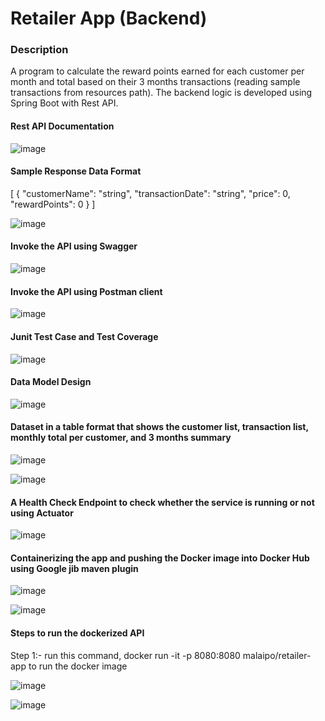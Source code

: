 # Retailer App (Backend)

### Description
A program to calculate the reward points earned for each customer per month and total based on their 3 months transactions (reading sample transactions from resources path). The backend logic is developed using Spring Boot with Rest API.

#### Rest API Documentation
![image](https://user-images.githubusercontent.com/112087209/187037885-d6551c8a-cbef-41d2-a2ec-579ed0e779fd.png)

#### Sample Response Data Format
[
  {
    "customerName": "string",
    "transactionDate": "string",
    "price": 0,
    "rewardPoints": 0
  }
]

![image](https://user-images.githubusercontent.com/112087209/187037920-479f8106-d55e-4541-b44c-870da9f19b48.png)

#### Invoke the API using Swagger
![image](https://user-images.githubusercontent.com/112087209/187190149-728f702f-b62b-4c32-9b6e-e6384a449581.png)

#### Invoke the API using Postman client
![image](https://user-images.githubusercontent.com/112087209/187189786-92e2e41c-c7af-487e-b1e8-ac4c09396c3c.png)

#### Junit Test Case and Test Coverage
![image](https://user-images.githubusercontent.com/112087209/187182347-a58e181b-5cb3-4102-b7ff-aacc2768f0eb.png)

#### Data Model Design
![image](https://user-images.githubusercontent.com/112087209/187181945-b64f4463-1e15-40d2-86ed-b18e4b20c566.png)

#### Dataset in a table format that shows the customer list, transaction list, monthly total per customer, and 3 months summary
![image](https://user-images.githubusercontent.com/112087209/187033458-88bff196-31c3-4627-bbea-c98a42ed607b.png)

![image](https://user-images.githubusercontent.com/112087209/187033519-39fc5a87-7f53-478d-9bb0-1622cd8cc94d.png)

#### A Health Check Endpoint to check whether the service is running or not using Actuator
![image](https://user-images.githubusercontent.com/112087209/187043911-e1d4d989-9114-4d49-b7e6-f1aa3f140f8d.png)

#### Containerizing the app and pushing the Docker image into Docker Hub using Google jib maven plugin
![image](https://user-images.githubusercontent.com/112087209/187180894-49bb88db-0967-435b-80f1-d647b1545655.png)

![image](https://user-images.githubusercontent.com/112087209/187181238-b3dbe887-7064-48e9-80a6-1e0d6774032c.png)

#### Steps to run the dockerized API
Step 1:- run this command, docker run -it -p 8080:8080 malaipo/retailer-app to run the docker image

![image](https://user-images.githubusercontent.com/112087209/187239912-8b5ca530-375c-4e54-ab19-f8e2e6b2198d.png)

![image](https://user-images.githubusercontent.com/112087209/187241218-faced9f2-6ac1-487f-8629-7e17ef8d7cfb.png)

